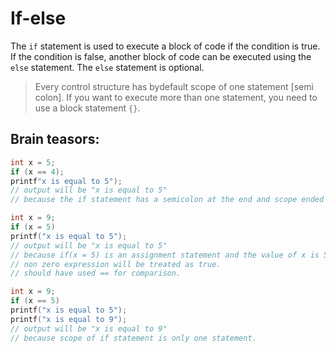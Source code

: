 # If-else

The `if` statement is used to execute a block of code if the condition is true. If the condition is false, another block
of code can be executed using the `else` statement. The `else` statement is optional.

> Every control structure has bydefault scope of one statement [semi colon]. If you want to execute more than one
> statement, you need
> to use a block statement `{}`.

## Brain teasors:

```c
int x = 5;
if (x == 4);
printf"x is equal to 5");
// output will be "x is equal to 5"
// because the if statement has a semicolon at the end and scope ended there.
```

```C
int x = 9;
if (x = 5)
printf("x is equal to 5");
// output will be "x is equal to 5"
// because if(x = 5) is an assignment statement and the value of x is 5.
// non zero expression will be treated as true.
// should have used == for comparison.
```

```C
int x = 9;
if (x == 5)
printf("x is equal to 5");
printf("x is equal to 9");
// output will be "x is equal to 9"
// because scope of if statement is only one statement.
```

